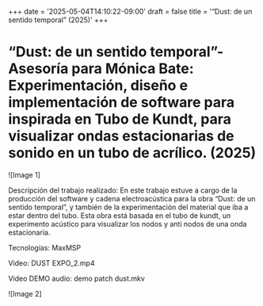 +++
date = '2025-05-04T14:10:22-09:00'
draft = false
title = '“Dust: de un sentido temporal” (2025)'
+++
# “Dust: de un sentido temporal”- Asesoría para Mónica Bate: Experimentación, diseño e implementación de software para inspirada en Tubo de Kundt, para visualizar ondas estacionarias de sonido en un tubo de acrílico. (2025)

![Image 1]

Descripción del trabajo realizado:
En este trabajo estuve a cargo de la producción del software y cadena electroacústica para la obra “Dust: de un sentido temporal”, y también de la experimentación del material que iba a estar dentro del tubo. Esta obra está basada en el tubo de kundt, un experimento acústico para visualizar los nodos y anti nodos de una onda estacionaria.

Tecnologías: MaxMSP

Video:  DUST EXPO_2.mp4

Video DEMO audio:  demo patch dust.mkv

![Image 2]

